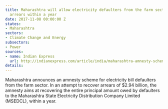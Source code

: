 ```yaml
---
title: Maharashtra will allow electricity defaulters from the farm sector to pay their
  arrears within a year
date: 2017-11-08 00:00:00 Z
states:
- Maharashtra
sectors:
- Climate Change and Energy
subsectors:
- Power
sources:
- name: Indian Express
  url: http://indianexpress.com/article/india/maharashtra-amnesty-scheme-to-recover-power-dues-from-farm-sector-4916408/
details: 
---
```


Maharashtra announces an amnesty scheme for electricity bill defaulters from the farm sector. In an attempt to recover arrears of  $2.94 billion, the amnesty aims at recovering the entire principal amount owed by defaulters to the Maharashtra State Electricity Distribution Company Limited (MSEDCL), within a year. 
